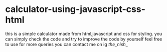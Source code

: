 # calculator-using-javascript-css-html
this is a simple calculator made from html,javascript and css for styling.
you can simply check the code and try to improve the code by yourself
feel free to use
for more queries you can contact me on ig _the_nish__
